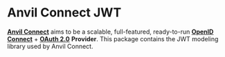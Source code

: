 # Anvil Connect JWT

**[Anvil Connect](https://github.com/christiansmith/anvil-connect)** aims to be a scalable, full-featured, ready-to-run [**OpenID Connect**](http://openid.net/connect/) + [**OAuth 2.0**](http://tools.ietf.org/html/rfc6749) **Provider**. This package contains the JWT modeling library used by Anvil Connect.
